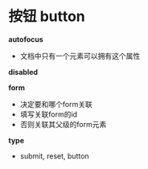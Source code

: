 # 按钮 button



**autofocus**

- 文档中只有一个元素可以拥有这个属性

**disabled**

**form**

- 决定要和哪个form关联
- 填写关联form的id
- 否则关联其父级的form元素

**type**

- submit, reset, button